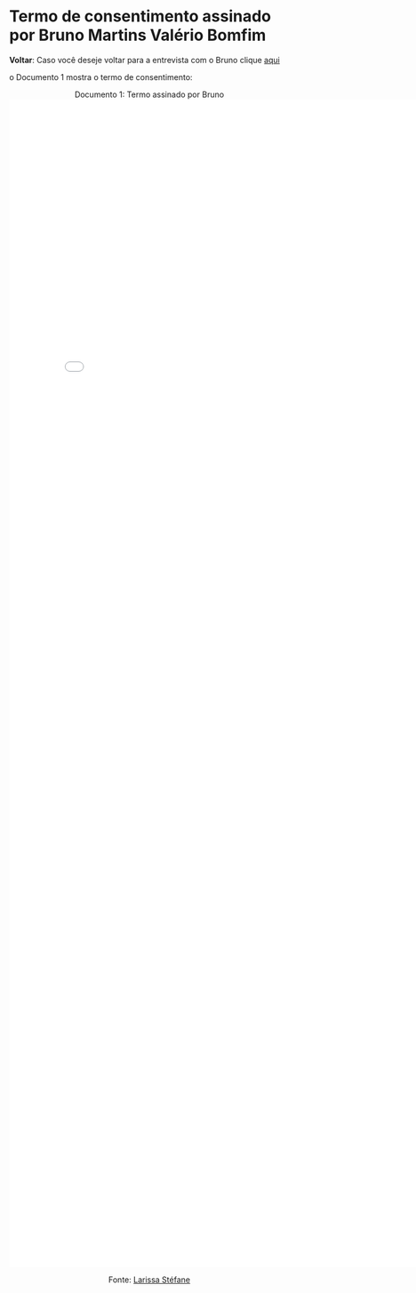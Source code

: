 # Termo de consentimento assinado por Bruno Martins Valério Bomfim

**Voltar**: Caso você deseje voltar para a entrevista com o Bruno clique [aqui](PerfilUsuario/Estudantes/Entrevistas/Gravacao/BrunoMartins.md)

o Documento 1 mostra o termo de consentimento:

<p align="center">
  <object data="docs/Midia/Termos_Consentimentos_AssinadosTermo_/Bruno.pdf" width="800" height="600" type="application/pdf"></object>
</p>


<div align="center">
  Documento 1: Termo assinado por Bruno
  
  <embed src="Midia/Termos_Consentimentos_Assinados/Termo_Bruno.pdf.js" width="800px" height="2100px" />

  Fonte:  [Larissa Stéfane](https://github.com/SkywalkerSupreme)

</div>

